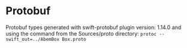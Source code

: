 # Protobuf

Protobuf types generated with swift-protobuf plugin version: 1.14.0
and using the command from the Sources/proto directory:
```protoc --swift_out=../AbemBox Box.proto```
